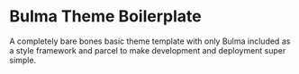 # Bulma Theme Boilerplate

A completely bare bones basic theme template with only Bulma included as a style framework and parcel to make development and deployment super simple.
